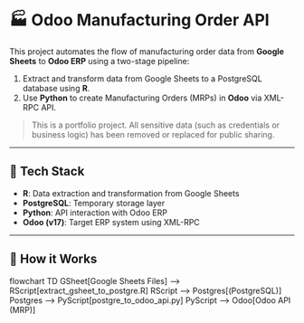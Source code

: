 # 🏭 Odoo Manufacturing Order API

This project automates the flow of manufacturing order data from **Google Sheets** to **Odoo ERP** using a two-stage pipeline:

1. Extract and transform data from Google Sheets to a PostgreSQL database using **R**.
2. Use **Python** to create Manufacturing Orders (MRPs) in **Odoo** via XML-RPC API.

> This is a portfolio project. All sensitive data (such as credentials or business logic) has been removed or replaced for public sharing.

---

## 🔧 Tech Stack

- **R**: Data extraction and transformation from Google Sheets
- **PostgreSQL**: Temporary storage layer
- **Python**: API interaction with Odoo ERP
- **Odoo (v17)**: Target ERP system using XML-RPC

---

## 🚀 How it Works

flowchart TD
    GSheet[Google Sheets Files] --> RScript[extract_gsheet_to_postgre.R]
    RScript --> Postgres[(PostgreSQL)]
    Postgres --> PyScript[postgre_to_odoo_api.py]
    PyScript --> Odoo[Odoo API (MRP)]
